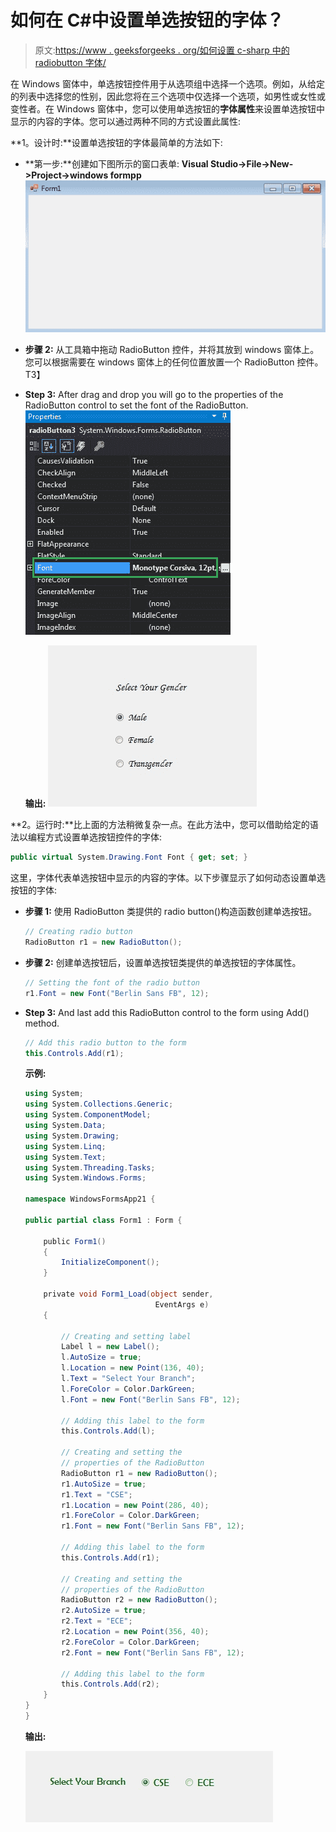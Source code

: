 # 如何在 C#中设置单选按钮的字体？

> 原文:[https://www . geeksforgeeks . org/如何设置 c-sharp 中的 radiobutton 字体/](https://www.geeksforgeeks.org/how-to-set-the-font-of-the-radiobutton-in-c-sharp/)

在 Windows 窗体中，单选按钮控件用于从选项组中选择一个选项。例如，从给定的列表中选择您的性别，因此您将在三个选项中仅选择一个选项，如男性或女性或变性者。在 Windows 窗体中，您可以使用单选按钮的**字体属性**来设置单选按钮中显示的内容的字体。您可以通过两种不同的方式设置此属性:

**1。设计时:**设置单选按钮的字体最简单的方法如下:

*   **第一步:**创建如下图所示的窗口表单:
    **Visual Studio->File->New->Project->windows formpp**
    ![](img/f3cd3ae5c11eb68b3d10b5ab8eec9925.png)
*   **步骤 2:** 从工具箱中拖动 RadioButton 控件，并将其放到 windows 窗体上。您可以根据需要在 windows 窗体上的任何位置放置一个 RadioButton 控件。
    T3】
*   **Step 3:** After drag and drop you will go to the properties of the RadioButton control to set the font of the RadioButton.
    ![](img/f569517450db3844bc54b483765c2e28.png)

    **输出:**
    ![](img/0380046bdfa1d4e05ab78c3fc76358bd.png)

**2。运行时:**比上面的方法稍微复杂一点。在此方法中，您可以借助给定的语法以编程方式设置单选按钮控件的字体:

```cs
public virtual System.Drawing.Font Font { get; set; }
```

这里，字体代表单选按钮中显示的内容的字体。以下步骤显示了如何动态设置单选按钮的字体:

*   **步骤 1:** 使用 RadioButton 类提供的 radio button()构造函数创建单选按钮。

    ```cs
    // Creating radio button
    RadioButton r1 = new RadioButton();

    ```

*   **步骤 2:** 创建单选按钮后，设置单选按钮类提供的单选按钮的字体属性。

    ```cs
    // Setting the font of the radio button
    r1.Font = new Font("Berlin Sans FB", 12);

    ```

*   **Step 3:** And last add this RadioButton control to the form using Add() method.

    ```cs
    // Add this radio button to the form
    this.Controls.Add(r1);

    ```

    **示例:**

    ```cs
    using System;
    using System.Collections.Generic;
    using System.ComponentModel;
    using System.Data;
    using System.Drawing;
    using System.Linq;
    using System.Text;
    using System.Threading.Tasks;
    using System.Windows.Forms;

    namespace WindowsFormsApp21 {

    public partial class Form1 : Form {

        public Form1()
        {
            InitializeComponent();
        }

        private void Form1_Load(object sender,
                                 EventArgs e)
        {

            // Creating and setting label
            Label l = new Label();
            l.AutoSize = true;
            l.Location = new Point(136, 40);
            l.Text = "Select Your Branch";
            l.ForeColor = Color.DarkGreen;
            l.Font = new Font("Berlin Sans FB", 12);

            // Adding this label to the form
            this.Controls.Add(l);

            // Creating and setting the
            // properties of the RadioButton
            RadioButton r1 = new RadioButton();
            r1.AutoSize = true;
            r1.Text = "CSE";
            r1.Location = new Point(286, 40);
            r1.ForeColor = Color.DarkGreen;
            r1.Font = new Font("Berlin Sans FB", 12);

            // Adding this label to the form
            this.Controls.Add(r1);

            // Creating and setting the 
            // properties of the RadioButton
            RadioButton r2 = new RadioButton();
            r2.AutoSize = true;
            r2.Text = "ECE";
            r2.Location = new Point(356, 40);
            r2.ForeColor = Color.DarkGreen;
            r2.Font = new Font("Berlin Sans FB", 12);

            // Adding this label to the form
            this.Controls.Add(r2);
        }
    }
    }
    ```

    **输出:**

    ![](img/4e299b665a847eada18bf416b73ac4be.png)